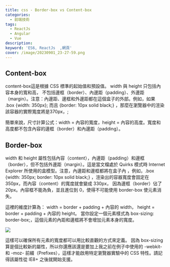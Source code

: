 ```yaml
---
title: css - Border-box vs Content-box
categories: 
  - 前端技術
tags: 
  - ReactJs
  - Angular
  - Vue
description:
keyword: 'ES6, ReactJs  ,網頁'
cover: /image/20230901_23-27-59.png
---
```


## Content-box
content-box這是根據 CSS 標準的起始值和預設值。 width  與  height 只包括內容本身的寬和高， 不包括邊框（border）、內邊距（padding）、外邊距（margin）。注意：內邊距、邊框和外邊距都在這個盒子的外部。例如，如果 .box {width: 350px}; 而且 {border: 10px solid black;} ，那麼在瀏覽器中的渲染該容器的實際寬度將是370px，;

簡單來說，尺寸計算公式：width = 內容的寬度，height = 內容的高度。寬度和高度都不包含內容的邊框（border）和內邊距（padding）。

## Border-box
width 和 height 屬性包括內容（content），內邊距（padding）和邊框（border），但不包括外邊距（margin）。這是當文檔處於 Quirks 模式時 Internet Explorer 所使用的盒模型。注意，內邊距和邊框都將在盒子內 ，例如，.box {width: 350px; border: 10px solid black;} ，渲染出的容器寬度會固定在 350px，而內容（content）的寬度就會變成 330px， 因為邊框（border）佔了20px。內容框不能為負，並且進位到 0，使得不可能使用 border-box 使元素消失。

這裡的維度計算為：
width = border + padding + 內容的  width，
height = border + padding + 內容的 height。 
當你設定一個元素樣式為 box-sizing: border-box;，這個元素的內距和邊框將不會增加元素本身的寬度。

![](/image/20230901_23-27-59.png)


這樣可以確保所有元素的寬度都可以用比較直觀的方式來定義。
因為 box-sizing 算是個比較新的屬性，所以你還應該還是要加上我之前在例子中使用的 -webkit- 和 -moz- 前綴（Prefixes），這樣才能啟用特定瀏覽器實驗中的 CSS 特性。請記得該屬性從 IE8+ 之後就開始支援。